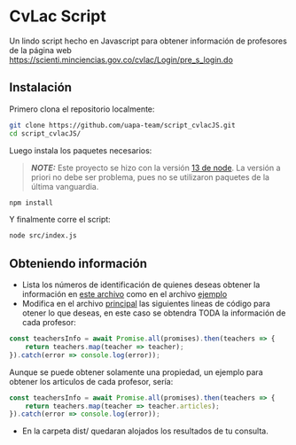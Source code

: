 # CvLac Script

Un lindo script hecho en Javascript para obtener información de profesores de la página web https://scienti.minciencias.gov.co/cvlac/Login/pre_s_login.do


## Instalación

Primero clona el repositorio localmente:

```bash
git clone https://github.com/uapa-team/script_cvlacJS.git
cd script_cvlacJS/
```

Luego instala los paquetes necesarios:
> **_NOTE:_** Este proyecto se hizo con la versión [13 de node](https://nodejs.org/es/). La versión a priori no debe ser problema, pues no se utilizaron paquetes de la última vanguardia.

```bash
npm install
```

Y finalmente corre el script:

```bash
node src/index.js
```

## Obteniendo información

* Lista los números de identificación de quienes deseas obtener la información en [este archivo](./src/assets/input.txt) como en el archivo [ejemplo](./src/assets/input.txt)
* Modifica en el archivo [principal](./src/index.js) las siguientes lineas de código para otener lo que deseas, en este caso se obtendra TODA la información de cada profesor:

```javascript
const teachersInfo = await Promise.all(promises).then(teachers => {
    return teachers.map(teacher => teacher);
}).catch(error => console.log(error));
```

Aunque se puede obtener solamente una propiedad, un ejemplo para obtener los articulos de cada profesor, sería: 

```javascript
const teachersInfo = await Promise.all(promises).then(teachers => {
    return teachers.map(teacher => teacher.articles);
}).catch(error => console.log(error));
```

* En la carpeta dist/ quedaran alojados los resultados de tu consulta.